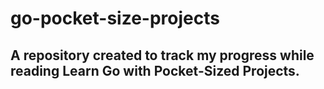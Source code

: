 # go-pocket-size-projects
## A repository created to track my progress while reading Learn Go with Pocket-Sized Projects.
